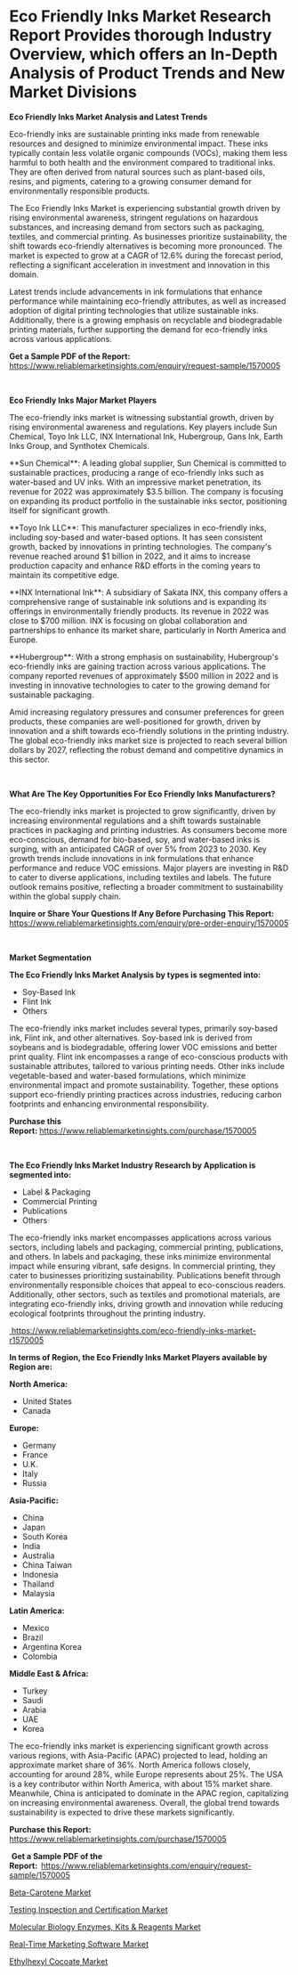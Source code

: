 <p><h1>Eco Friendly Inks Market Research Report Provides thorough Industry Overview, which offers an In-Depth Analysis of Product Trends and New Market Divisions</h1></p><p><strong>Eco Friendly Inks Market Analysis and Latest Trends</strong></p>
<p><p>Eco-friendly inks are sustainable printing inks made from renewable resources and designed to minimize environmental impact. These inks typically contain less volatile organic compounds (VOCs), making them less harmful to both health and the environment compared to traditional inks. They are often derived from natural sources such as plant-based oils, resins, and pigments, catering to a growing consumer demand for environmentally responsible products.</p><p>The Eco Friendly Inks Market is experiencing substantial growth driven by rising environmental awareness, stringent regulations on hazardous substances, and increasing demand from sectors such as packaging, textiles, and commercial printing. As businesses prioritize sustainability, the shift towards eco-friendly alternatives is becoming more pronounced. The market is expected to grow at a CAGR of 12.6% during the forecast period, reflecting a significant acceleration in investment and innovation in this domain.</p><p>Latest trends include advancements in ink formulations that enhance performance while maintaining eco-friendly attributes, as well as increased adoption of digital printing technologies that utilize sustainable inks. Additionally, there is a growing emphasis on recyclable and biodegradable printing materials, further supporting the demand for eco-friendly inks across various applications.</p></p>
<p><strong>Get a Sample PDF of the Report:&nbsp;</strong> <a href="https://www.reliablemarketinsights.com/enquiry/request-sample/1570005?utm_campaign=1584&utm_medium=2&utm_source=Github&utm_content=ia&utm_term=14102024&utm_id=eco-friendly-inks">https://www.reliablemarketinsights.com/enquiry/request-sample/1570005</a></p>
<p>&nbsp;</p>
<p><strong>Eco Friendly Inks Major Market Players</strong></p>
<p><p>The eco-friendly inks market is witnessing substantial growth, driven by rising environmental awareness and regulations. Key players include Sun Chemical, Toyo Ink LLC, INX International Ink, Hubergroup, Gans Ink, Earth Inks Group, and Synthotex Chemicals.</p><p>**Sun Chemical**: A leading global supplier, Sun Chemical is committed to sustainable practices, producing a range of eco-friendly inks such as water-based and UV inks. With an impressive market penetration, its revenue for 2022 was approximately $3.5 billion. The company is focusing on expanding its product portfolio in the sustainable inks sector, positioning itself for significant growth.</p><p>**Toyo Ink LLC**: This manufacturer specializes in eco-friendly inks, including soy-based and water-based options. It has seen consistent growth, backed by innovations in printing technologies. The company's revenue reached around $1 billion in 2022, and it aims to increase production capacity and enhance R&D efforts in the coming years to maintain its competitive edge.</p><p>**INX International Ink**: A subsidiary of Sakata INX, this company offers a comprehensive range of sustainable ink solutions and is expanding its offerings in environmentally friendly products. Its revenue in 2022 was close to $700 million. INX is focusing on global collaboration and partnerships to enhance its market share, particularly in North America and Europe.</p><p>**Hubergroup**: With a strong emphasis on sustainability, Hubergroup's eco-friendly inks are gaining traction across various applications. The company reported revenues of approximately $500 million in 2022 and is investing in innovative technologies to cater to the growing demand for sustainable packaging.</p><p>Amid increasing regulatory pressures and consumer preferences for green products, these companies are well-positioned for growth, driven by innovation and a shift towards eco-friendly solutions in the printing industry. The global eco-friendly inks market size is projected to reach several billion dollars by 2027, reflecting the robust demand and competitive dynamics in this sector.</p></p>
<p>&nbsp;</p>
<p><strong>What Are The Key Opportunities For Eco Friendly Inks Manufacturers?</strong></p>
<p><p>The eco-friendly inks market is projected to grow significantly, driven by increasing environmental regulations and a shift towards sustainable practices in packaging and printing industries. As consumers become more eco-conscious, demand for bio-based, soy, and water-based inks is surging, with an anticipated CAGR of over 5% from 2023 to 2030. Key growth trends include innovations in ink formulations that enhance performance and reduce VOC emissions. Major players are investing in R&D to cater to diverse applications, including textiles and labels. The future outlook remains positive, reflecting a broader commitment to sustainability within the global supply chain.</p></p>
<p><strong>Inquire or Share Your Questions If Any Before Purchasing This Report:</strong> <a href="https://www.reliablemarketinsights.com/enquiry/pre-order-enquiry/1570005?utm_campaign=1584&utm_medium=2&utm_source=Github&utm_content=ia&utm_term=14102024&utm_id=eco-friendly-inks">https://www.reliablemarketinsights.com/enquiry/pre-order-enquiry/1570005</a></p>
<p>&nbsp;</p>
<p><strong>Market Segmentation</strong></p>
<p><strong>The Eco Friendly Inks Market Analysis by types is segmented into:</strong></p>
<p><ul><li>Soy-Based Ink</li><li>Flint Ink</li><li>Others</li></ul></p>
<p><p>The eco-friendly inks market includes several types, primarily soy-based ink, Flint ink, and other alternatives. Soy-based ink is derived from soybeans and is biodegradable, offering lower VOC emissions and better print quality. Flint ink encompasses a range of eco-conscious products with sustainable attributes, tailored to various printing needs. Other inks include vegetable-based and water-based formulations, which minimize environmental impact and promote sustainability. Together, these options support eco-friendly printing practices across industries, reducing carbon footprints and enhancing environmental responsibility.</p></p>
<p><strong>Purchase this Report:&nbsp;</strong><a href="https://www.reliablemarketinsights.com/purchase/1570005?utm_campaign=1584&utm_medium=2&utm_source=Github&utm_content=ia&utm_term=14102024&utm_id=eco-friendly-inks">https://www.reliablemarketinsights.com/purchase/1570005</a></p>
<p>&nbsp;</p>
<p><strong>The Eco Friendly Inks Market Industry Research by Application is segmented into:</strong></p>
<p><ul><li>Label & Packaging</li><li>Commercial Printing</li><li>Publications</li><li>Others</li></ul></p>
<p><p>The eco-friendly inks market encompasses applications across various sectors, including labels and packaging, commercial printing, publications, and others. In labels and packaging, these inks minimize environmental impact while ensuring vibrant, safe designs. In commercial printing, they cater to businesses prioritizing sustainability. Publications benefit through environmentally responsible choices that appeal to eco-conscious readers. Additionally, other sectors, such as textiles and promotional materials, are integrating eco-friendly inks, driving growth and innovation while reducing ecological footprints throughout the printing industry.</p></p>
<p><a href="https://www.reliablemarketinsights.com/eco-friendly-inks-market-r1570005?utm_campaign=1584&utm_medium=2&utm_source=Github&utm_content=ia&utm_term=14102024&utm_id=eco-friendly-inks">&nbsp;https://www.reliablemarketinsights.com/eco-friendly-inks-market-r1570005</a></p>
<p><strong>In terms of Region, the Eco Friendly Inks Market Players available by Region are:</strong></p>
<p>
    <p> <strong> North America: </strong>
        <ul>
            <li>United States</li>
            <li>Canada</li>
        </ul>
        </p> 
    <p> <strong> Europe: </strong>
        <ul>
            <li>Germany</li>
            <li>France</li>
            <li>U.K.</li>
            <li>Italy</li>
            <li>Russia</li>
        </ul>
        </p> 
    <p> <strong> Asia-Pacific: </strong>
        <ul>
            <li>China</li>
            <li>Japan</li>
            <li>South Korea</li>
            <li>India</li>
            <li>Australia</li>
            <li>China Taiwan</li>
            <li>Indonesia</li>
            <li>Thailand</li>
            <li>Malaysia</li>
        </ul>
        </p> 
    <p> <strong> Latin America: </strong>
        <ul>
            <li>Mexico</li>
            <li>Brazil</li>
            <li>Argentina Korea</li>
            <li>Colombia</li>
        </ul>
        </p> 
    <p> <strong> Middle East & Africa: </strong>
        <ul>
            <li>Turkey</li>
            <li>Saudi</li>
            <li>Arabia</li>
            <li>UAE</li>
            <li>Korea</li>
        </ul>
    </p>
    </p>
<p><p>The eco-friendly inks market is experiencing significant growth across various regions, with Asia-Pacific (APAC) projected to lead, holding an approximate market share of 36%. North America follows closely, accounting for around 28%, while Europe represents about 25%. The USA is a key contributor within North America, with about 15% market share. Meanwhile, China is anticipated to dominate in the APAC region, capitalizing on increasing environmental awareness. Overall, the global trend towards sustainability is expected to drive these markets significantly.</p></p>
<p><strong>Purchase this Report: </strong><a href="https://www.reliablemarketinsights.com/purchase/1570005?utm_campaign=1584&utm_medium=2&utm_source=Github&utm_content=ia&utm_term=14102024&utm_id=eco-friendly-inks">https://www.reliablemarketinsights.com/purchase/1570005</a></p>
<p>&nbsp;<strong>Get a Sample PDF of the Report:&nbsp;&nbsp;</strong><a href="https://www.reliablemarketinsights.com/enquiry/request-sample/1570005?utm_campaign=1584&utm_medium=2&utm_source=Github&utm_content=ia&utm_term=14102024&utm_id=eco-friendly-inks">https://www.reliablemarketinsights.com/enquiry/request-sample/1570005</a></p>
<p><strong></strong></p>
<p><p><a href="https://www.linkedin.com/pulse/strategic-forecast-beta-carotene-market-growth-trends-jiq1e?trk=public_post_embed_feed-article-content&utm_campaign=1584&utm_medium=2&utm_source=Github&utm_content=ia&utm_term=14102024&utm_id=eco-friendly-inks">Beta-Carotene Market</a></p><p><a href="https://www.linkedin.com/pulse/comprehensive-testinginspection-certification-market-yabre?trk=public_post_embed_feed-article-content&utm_campaign=1584&utm_medium=2&utm_source=Github&utm_content=ia&utm_term=14102024&utm_id=eco-friendly-inks">Testing,Inspection and Certification Market</a></p><p><a href="https://www.linkedin.com/pulse/market-leaders-laggards-global-molecular-biology-enzymes-kwore?trk=public_post_embed_feed-article-content&utm_campaign=1584&utm_medium=2&utm_source=Github&utm_content=ia&utm_term=14102024&utm_id=eco-friendly-inks">Molecular Biology Enzymes, Kits & Reagents Market</a></p><p><a href="https://www.linkedin.com/pulse/navigating-real-time-marketing-software-market-expert-analysis-njqkf?utm_campaign=1584&utm_medium=2&utm_source=Github&utm_content=ia&utm_term=14102024&utm_id=eco-friendly-inks">Real-Time Marketing Software Market</a></p><p><a href="https://github.com/tamvrosiya/Market-Research-Report-List-6/blob/main/ethylhexyl-cocoate-market.md?utm_campaign=1584&utm_medium=2&utm_source=Github&utm_content=ia&utm_term=14102024&utm_id=eco-friendly-inks">Ethylhexyl Cocoate Market</a></p></p>